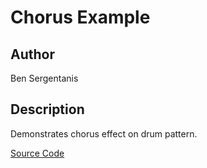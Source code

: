 # Chorus Example

## Author

Ben Sergentanis

## Description

Demonstrates chorus effect on drum pattern.

[Source Code](https://github.com/electro-smith/DaisyExamples/tree/master/seed/chorus)
